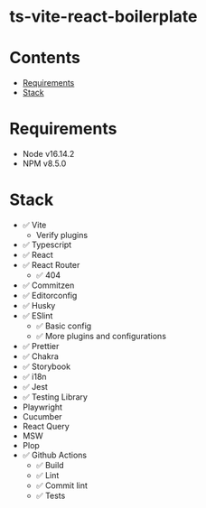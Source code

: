 # ts-vite-react-boilerplate

# Contents

- [Requirements](#requirements)
- [Stack](#stack)

# Requirements

- Node v16.14.2
- NPM v8.5.0

# Stack

- ✅ Vite
  - Verify plugins
- ✅ Typescript
- ✅ React
- ✅ React Router
  - ✅ 404
- ✅ Commitzen
- ✅ Editorconfig
- ✅ Husky
- ✅ ESlint
  - ✅ Basic config
  - ✅ More plugins and configurations
- ✅ Prettier
- ✅ Chakra
- ✅ Storybook
- ✅ i18n
- ✅ Jest
- ✅ Testing Library
- Playwright
- Cucumber
- React Query
- MSW
- Plop
- ✅ Github Actions
  - ✅ Build
  - ✅ Lint
  - ✅ Commit lint
  - ✅ Tests

